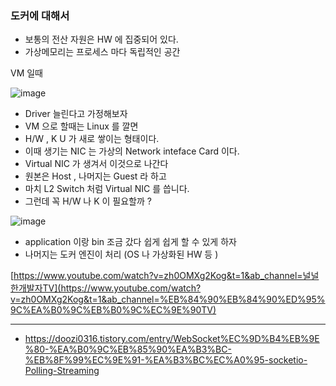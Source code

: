 ### 도커에 대해서

- 보통의 전산 자원은 HW 에 집중되어 있다.
- 가상메모리는 프로세스 마다 독립적인 공간

VM 일때

![image](https://user-images.githubusercontent.com/5876149/212533932-5409b8e0-4d5f-4338-9a6a-6e9591422bdf.png)

- Driver 늘린다고 가정해보자
- VM 으로 할때는 Linux 를 깔면
- H/W , K U 가 새로 쌓이는 형태이다.
- 이때 생기는 NIC 는 가상의 Network inteface Card 이다.
- Virtual NIC 가 생겨서 이것으로 나간다
- 원본은 Host , 나머지는 Guest 라 하고
- 마치 L2 Switch 처럼 Virtual NIC 를 씁니다.
- 그런데 꼭 H/W 나 K 이 필요할까 ?

![image](https://user-images.githubusercontent.com/5876149/212533940-c73bd57e-6c8f-4581-a9a9-497e06b66a6f.png)

- application 이랑 bin 조금 갔다 쉽게 쉽게 할 수 있게 하자
- 나머지는 도커 엔진이 처리 (OS 나 가상화된 HW 등 )

[https://www.youtube.com/watch?v=zh0OMXg2Kog&t=1&ab_channel=널널한개발자TV](https://www.youtube.com/watch?v=zh0OMXg2Kog&t=1&ab_channel=%EB%84%90%EB%84%90%ED%95%9C%EA%B0%9C%EB%B0%9C%EC%9E%90TV)

---

- https://doozi0316.tistory.com/entry/WebSocket%EC%9D%B4%EB%9E%80-%EA%B0%9C%EB%85%90%EA%B3%BC-%EB%8F%99%EC%9E%91-%EA%B3%BC%EC%A0%95-socketio-Polling-Streaming
